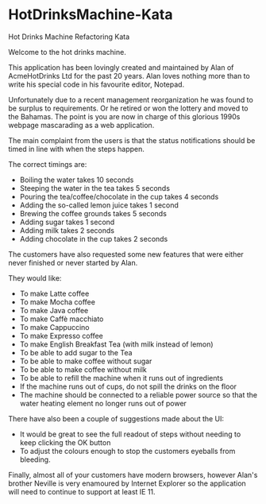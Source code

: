 # HotDrinksMachine-Kata
Hot Drinks Machine Refactoring Kata

Welcome to the hot drinks machine.

This application has been lovingly created and maintained by Alan of AcmeHotDrinks Ltd for the past 20 years. 
Alan loves nothing more than to write his special code in his favourite editor, Notepad.

Unfortunately due to a recent management reorganization he was found to be surplus to requirements. Or he retired or won the lottery and moved to the Bahamas. The point is you are now in charge of this glorious 1990s webpage mascarading as a web application.

The main complaint from the users is that the status notifications should be timed in line with when the steps happen. 

The correct timings are:
- Boiling the water takes 10 seconds
- Steeping the water in the tea takes 5 seconds
- Pouring the tea/coffee/chocolate in the cup takes 4 seconds
- Adding the so-called lemon juice takes 1 second
- Brewing the coffee grounds takes 5 seconds
- Adding sugar takes 1 second
- Adding milk takes 2 seconds
- Adding chocolate in the cup takes 2 seconds

The customers have also requested some new features that were either never finished or never started by Alan.

They would like:

- To make Latte coffee
- To make Mocha coffee
- To make Java coffee
- To make Caffè macchiato
- To make Cappuccino
- To make Expresso coffee
- To make English Breakfast Tea (with milk instead of lemon)
- To be able to add sugar to the Tea
- To be able to make coffee without sugar
- To be able to make coffee without milk
- To be able to refill the machine when it runs out of ingredients
- If the machine runs out of cups, do not spill the drinks on the floor
- The machine should be connected to a reliable power source so that the water heating element no longer runs out of power 

There have also been a couple of suggestions made about the UI:

- It would be great to see the full readout of steps without needing to keep clicking the OK button 
- To adjust the colours enough to stop the customers eyeballs from bleeding.

Finally, almost all of your customers have modern browsers, however Alan's brother Neville is very enamoured by Internet Explorer so the application will need to continue to support at least IE 11.

